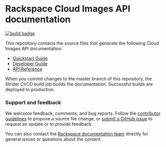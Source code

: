 # Rackspace Cloud Images API documentation

[![build badge](https://build.developer.rackspace.com/rackerlabs/docs-cloud-images/badge?branch=master)](https://build.developer.rackspace.com/rackerlabs/docs-cloud-images/)

<!-- [![build badge](https://build.developer.rackspace.com/rackerlabs/docs-cloud-images/badge?branch=master)](https://build.developer.rackspace.com/rackerlabs/docs-cloud-images/) -->

This repository contains the source files that generate the following Cloud Images API documentation: 

* [Quickstart Guide](https://developer.rackspace.com/docs/cloud-images/v2/developer-guide/#document-quickstart-guide)
* [Developer Guide](https://developer.rackspace.com/docs/cloud-images/v2/developer-guide/#document-developer-guide)
* [API Reference](https://developer.rackspace.com/docs/cloud-images/v2/developer-guide/#api-reference)

When you commit changes to the master branch of this repository, the 
Strider CI/CD build job builds the documentation. Successful builds are deployed to production.

<!-- When you commit changes to the master branch of this repository, the 
[Strider CI/CD build job](https://build.developer.rackspace.com/rackerlabs/docs-cloud-servers/)
builds the documentation. Successful builds are deployed to production. -->

### Support and feedback

We welcome feedback, comments, and bug reports. Follow the [contributor guidelines](CONTRIBUTING.md) 
to propose a source file change, or [submit a GitHub issue](https://github.com/rackerlabs/docs-cloud-images/issues/new) 
to request an update or to provide feedback.

You can also contact the [Rackspace documentation team](mailto:devdoc@rackspace.com) directly for general 
issues or questions about the content. 
